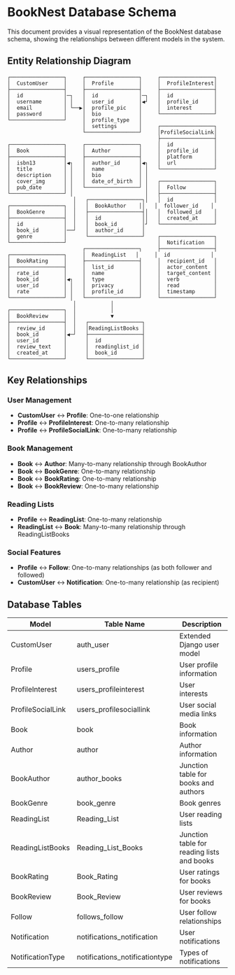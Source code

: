 # BookNest Database Schema

This document provides a visual representation of the BookNest database schema, showing the relationships between different models in the system.

## Entity Relationship Diagram

```
┌─────────────────┐     ┌─────────────────┐     ┌─────────────────┐
│  CustomUser     │     │  Profile        │     │  ProfileInterest│
├─────────────────┤     ├─────────────────┤     ├─────────────────┤
│  id             │─┐   │  id             │─┐   │  id             │
│  username       │ │   │  user_id        │◀┘   │  profile_id     │
│  email          │ └──▶│  profile_pic    │     │  interest       │
│  password       │     │  bio            │     └─────────────────┘
└─────────────────┘     │  profile_type   │     
                        │  settings       │     ┌─────────────────┐
                        └─────────────────┘     │ProfileSocialLink│
                                                ├─────────────────┤
┌─────────────────┐     ┌─────────────────┐     │  id             │
│  Book           │     │  Author         │     │  profile_id     │
├─────────────────┤     ├─────────────────┤     │  platform       │
│  isbn13         │◀┐   │  author_id      │◀┐   │  url            │
│  title          │ │   │  name           │ │   └─────────────────┘
│  description    │ │   │  bio            │ │   
│  cover_img      │ │   │  date_of_birth  │ │   ┌─────────────────┐
│  pub_date       │ │   └─────────────────┘ │   │  Follow         │
└─────────────────┘ │                       │   ├─────────────────┤
                     │   ┌─────────────────┐│   │  id             │
┌─────────────────┐  │   │  BookAuthor    ││   │  follower_id    │
│  BookGenre      │  │   ├─────────────────┤│   │  followed_id    │
├─────────────────┤  │   │  id             ││   │  created_at     │
│  id             │  │   │  book_id        │┘   └─────────────────┘
│  book_id        │──┘   │  author_id      │    
│  genre          │      └─────────────────┘    ┌─────────────────┐
└─────────────────┘                             │  Notification   │
                        ┌─────────────────┐     ├─────────────────┤
┌─────────────────┐     │  ReadingList   │     │  id             │
│  BookRating     │     ├─────────────────┤     │  recipient_id   │
├─────────────────┤     │  list_id        │     │  actor_content  │
│  rate_id        │     │  name           │     │  target_content │
│  book_id        │◀┐   │  type           │     │  verb           │
│  user_id        │ │   │  privacy        │     │  read           │
│  rate           │ │   │  profile_id     │     │  timestamp      │
└─────────────────┘ │   └─────────────────┘     └─────────────────┘
                     │           │                
┌─────────────────┐  │           │                
│  BookReview     │  │           ▼                
├─────────────────┤  │   ┌─────────────────┐     
│  review_id      │  │   │ReadingListBooks │     
│  book_id        │◀─┘   ├─────────────────┤     
│  user_id        │      │  id             │     
│  review_text    │      │  readinglist_id │     
│  created_at     │      │  book_id        │     
└─────────────────┘      └─────────────────┘     
```

## Key Relationships

### User Management
- **CustomUser** ↔ **Profile**: One-to-one relationship
- **Profile** ↔ **ProfileInterest**: One-to-many relationship
- **Profile** ↔ **ProfileSocialLink**: One-to-many relationship

### Book Management
- **Book** ↔ **Author**: Many-to-many relationship through BookAuthor
- **Book** ↔ **BookGenre**: One-to-many relationship
- **Book** ↔ **BookRating**: One-to-many relationship
- **Book** ↔ **BookReview**: One-to-many relationship

### Reading Lists
- **Profile** ↔ **ReadingList**: One-to-many relationship
- **ReadingList** ↔ **Book**: Many-to-many relationship through ReadingListBooks

### Social Features
- **Profile** ↔ **Follow**: One-to-many relationships (as both follower and followed)
- **CustomUser** ↔ **Notification**: One-to-many relationship (as recipient)

## Database Tables

| Model | Table Name | Description |
|-------|------------|-------------|
| CustomUser | auth_user | Extended Django user model |
| Profile | users_profile | User profile information |
| ProfileInterest | users_profileinterest | User interests |
| ProfileSocialLink | users_profilesociallink | User social media links |
| Book | book | Book information |
| Author | author | Author information |
| BookAuthor | author_books | Junction table for books and authors |
| BookGenre | book_genre | Book genres |
| ReadingList | Reading_List | User reading lists |
| ReadingListBooks | Reading_List_Books | Junction table for reading lists and books |
| BookRating | Book_Rating | User ratings for books |
| BookReview | Book_Review | User reviews for books |
| Follow | follows_follow | User follow relationships |
| Notification | notifications_notification | User notifications |
| NotificationType | notifications_notificationtype | Types of notifications |